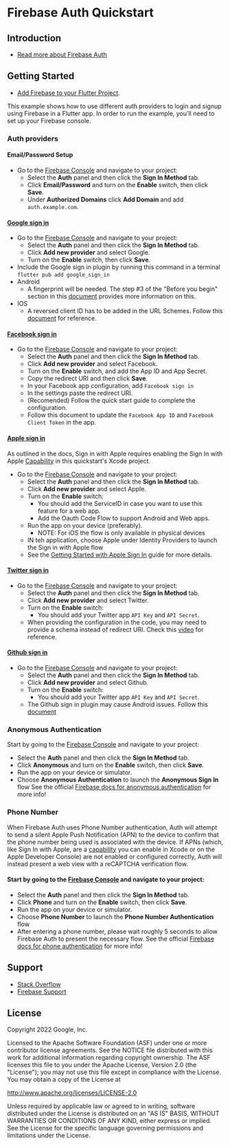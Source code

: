 Firebase Auth Quickstart
==============================

Introduction
------------

- [Read more about Firebase Auth](https://firebase.google.com)

Getting Started
---------------

- [Add Firebase to your Flutter Project](https://firebase.google.com/docs/flutter/setup).

This example shows how to use different auth providers to login and 
signup using Firebase in a Flutter app. In order to run the example, 
you'll need to set up your Firebase console.

### Auth providers

#### Email/Password Setup

- Go to the [Firebase Console][fir-console] and navigate to your project:
    - Select the **Auth** panel and then click the **Sign In Method** tab.
    - Click **Email/Password** and turn on the **Enable** switch, then click **Save**.
    - Under **Authorized Domains** click **Add Domain** and add `auth.example.com`.

#### [Google sign in](https://firebase.google.com/docs/auth/flutter/federated-auth#google)

- Go to the [Firebase Console][fir-console] and navigate to your project:
    - Select the **Auth** panel and then click the **Sign In Method** tab.
    - Click **Add new provider** and select Google.
    - Turn on the **Enable** switch, then click **Save**.
- Include the Google sign in plugin by running this command in a terminal
  `flutter pub add google_sign_in`
- Android
    - A fingerprint will be needed. The step #3 of the "Before you begin" section in this
      [document](https://firebase.google.com/docs/auth/android/google-signin#before_you_begin) provides more information on this.
- IOS
    - A reversed client ID has to be added in the URL Schemes. Follow this [document](https://firebase.google.com/docs/auth/ios/google-signin#2_implement_google_sign-in) for reference.

#### [Facebook sign in](https://firebase.google.com/docs/auth/flutter/federated-auth#facebook)

- Go to the [Firebase Console][fir-console] and navigate to your project:
    - Select the **Auth** panel and then click the **Sign In Method** tab.
    - Click **Add new provider** and select Facebook.
    - Turn on the **Enable** switch, and add the App ID and App Secret.
    - Copy the redirect URI and then click **Save**.
    - In your Facebook app configuration, add `Facebook sign in`
    - In the settings paste the redirect URI. 
    - (Recomended) Follow the quick start guide to complete the configuration. 
    - Follow this document to update the `Facebook App ID` and `Facebook Client Token` in the app.  

#### [Apple sign in](https://firebase.google.com/docs/auth/flutter/federated-auth#apple)

As outlined in the docs, Sign in with Apple requires enabling the Sign In with Apple 
[Capability](https://developer.apple.com/documentation/xcode/adding_capabilities_to_your_app) in 
this quickstart's Xcode project.

- Go to the [Firebase Console][fir-console] and navigate to your project:
  - Select the **Auth** panel and then click the **Sign In Method** tab.
  - Click **Add new provider** and select Apple.
  - Turn on the **Enable** switch:
    - You should add the ServiceID in case you want to use this feature for a web app.
    - Add the Oauth Code Flow to support Android and Web apps. 
  - Run the app on your device (preferably).
    - NOTE: For iOS the flow is only available in physical devices
  - IN teh application, choose Apple under Identity Providers to launch the Sign in with Apple flow 
  - See the [Getting Started with Apple Sign In](https://firebase.google.com/docs/auth/ios/apple) 
guide for more details.


#### [Twitter sign in](https://firebase.google.com/docs/auth/flutter/federated-auth#twitter)

- Go to the [Firebase Console][fir-console] and navigate to your project:
  - Select the **Auth** panel and then click the **Sign In Method** tab.
  - Click **Add new provider** and select Twitter.
  - Turn on the **Enable** switch:
    - You should add your Twitter app `API Key` and `API Secret`.
  - When providing the configuration in the code, you may need to provide a schema instead of redirect URI.
    Check this [video](https://youtu.be/pQh-rskvUWA?t=967) for reference.

#### [Github sign in](https://firebase.google.com/docs/auth/flutter/federated-auth#github)

- Go to the [Firebase Console][fir-console] and navigate to your project:
  - Select the **Auth** panel and then click the **Sign In Method** tab.
  - Click **Add new provider** and select Github.
  - Turn on the **Enable** switch:
    - You should add your Twitter app `API Key` and `API Secret`.
  - The Github sign in plugin may cause Android issues. Follow this [document](https://docs.flutter.dev/development/androidx-migration)
  
### Anonymous Authentication
Start by going to the [Firebase Console](https://console.firebase.google.com) and navigate to your project:
- Select the **Auth** panel and then click the **Sign In Method** tab.
- Click **Anonymous** and turn on the **Enable** switch, then click **Save**.
- Run the app on your device or simulator.
- Choose **Anonymous Authentication**  to launch the **Anonymous Sign In** flow
  See the official [Firebase docs for anonymous authentication](https://firebase.google.com/docs/auth/flutter/anonymous-auth) for more info!

### Phone Number

When Firebase Auth uses Phone Number authentication, Auth will attempt to send a silent Apple Push Notification (APN) to the device to confirm that the phone number being used is associated with the device. If APNs (which, like Sign In with Apple, are a [capability](https://developer.apple.com/documentation/xcode/adding_capabilities_to_your_app) you can enable in Xcode or on the Apple Developer Console) are not enabled or configured correctly, Auth will instead present a web view with a reCAPTCHA verification flow.

#### Start by going to the [Firebase Console](https://console.firebase.google.com) and navigate to your project:
- Select the **Auth** panel and then click the **Sign In Method** tab.
- Click **Phone** and turn on the **Enable** switch, then click **Save**.
- Run the app on your device or simulator.
- Choose **Phone Number**  to launch the **Phone Number Authentication** flow
- After entering a phone number, please wait roughly 5 seconds to allow Firebase Auth to present the necessary flow.
  See the official [Firebase docs for phone authentication](https://firebase.google.com/docs/auth/flutter/phone-auth) for more info!

Support
-------

- [Stack Overflow](https://stackoverflow.com/questions/tagged/firebase-authentication)
- [Firebase Support](https://firebase.google.com/support/)

License
-------

Copyright 2022 Google, Inc.

Licensed to the Apache Software Foundation (ASF) under one or more contributor
license agreements.  See the NOTICE file distributed with this work for
additional information regarding copyright ownership.  The ASF licenses this
file to you under the Apache License, Version 2.0 (the "License"); you may not
use this file except in compliance with the License.  You may obtain a copy of
the License at

http://www.apache.org/licenses/LICENSE-2.0

Unless required by applicable law or agreed to in writing, software
distributed under the License is distributed on an "AS IS" BASIS, WITHOUT
WARRANTIES OR CONDITIONS OF ANY KIND, either express or implied.  See the
License for the specific language governing permissions and limitations under
the License.

[fir-console]: https://console.firebase.google.com
